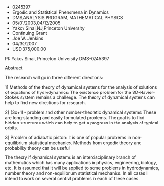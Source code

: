 
* 0245397
* Ergodic and Statistical Phenomena in Dynamics
* DMS,ANALYSIS PROGRAM, MATHEMATICAL PHYSICS
* 05/01/2003,04/12/2005
* Yakov Sinai,NJ,Princeton University
* Continuing Grant
* Joe W. Jenkins
* 04/30/2007
* USD 375,000.00

PI: Yakov Sinai, Princeton University DMS-0245397

Abstract:

The research will go in three different directions:

1] Methods of the theory of dynamical systems for the analysis of solutions of
equations of hydrodynamics: The existence problem for the 3D-Navier-Stokes
system remains a challenge. The theory of dynamical systems can help to find new
directions for research.

2] (3x+1) - problem and other number-theoretic dynamical systems: These are
long-standing and easily formulated problems. The goal is to find hidden
structures which can help to get a progress in the analysis of typical orbits.

3] Problem of adiabatic piston: It is one of popular problems in non-equilibrium
statistical mechanics. Methods from ergodic theory and probability theory can be
useful.

The theory if dynamical systems is an interdisciplinary branch of mathematics
which has many applications in physics, engineering, biology, etc. It is assumed
that it will be applied to some problems in hydrodynamics, number theory and
non-equilibrium statistical mechanics. In all cases I intend to work on several
central problems in each of these cases.


